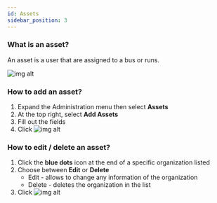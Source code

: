 ```yaml
---
id: Assets
sidebar_position: 3
---
```


### What is an asset?
An asset is a user that are assigned to a bus or runs.

![img alt](/img/Assets.png)

### How to add an asset?

1. Expand the Administration menu then select **Assets**
2. At the top right, select **Add Assets**
3. Fill out the fields
4. Click ![img alt](/img/save-btn.png)

### How to edit / delete an asset?
1. Click the **blue dots** icon at the end of a specific organization listed
2. Choose between **Edit** or **Delete** 
    - Edit - allows to change any information of the organization
    - Delete - deletes the organization in the list
3. Click ![img alt](/img/save-btn.png)